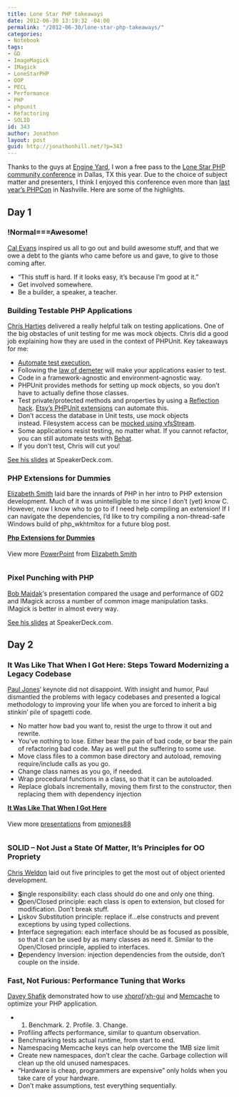 ```yaml
---
title: Lone Star PHP takeaways
date: 2012-06-30 13:19:32 -04:00
permalink: "/2012-06-30/lone-star-php-takeaways/"
categories:
- Notebook
tags:
- GD
- ImageMagick
- IMagick
- LoneStarPHP
- OOP
- PECL
- Performance
- PHP
- phpunit
- Refactoring
- SOLID
id: 343
author: Jonathon
layout: post
guid: http://jonathonhill.net/?p=343
---
```


Thanks to the guys at <a href="http://www.engineyard.com/" target="_blank">Engine Yard</a>, I won a free pass to the <a href="http://lonestarphp.com" target="_blank">Lone Star PHP</a> <a href="http://eventifier.co/event/lsp12" target="_blank">community conference</a> in Dallas, TX this year. Due to the choice of subject matter and presenters, I think I enjoyed this conference even more than [last year&#8217;s PHPCon](http://jonathonhill.net/2011-04-21/phpcon-day-1/) in Nashville. Here are some of the highlights.

## Day 1

### !Normal===Awesome!

<a href="http://calevans.com/" target="_blank">Cal Evans</a> inspired us all to go out and build awesome stuff, and that we owe a debt to the giants who came before us and gave, to give to those coming after.

  * &#8220;This stuff is hard. If it looks easy, it&#8217;s because I&#8217;m good at it.&#8221;
  * Get involved somewhere.
  * Be a builder, a speaker, a teacher.

### Building Testable PHP Applications

<a href="http://grumpy-testing.com/" target="_blank">Chris Hartjes</a> delivered a really helpful talk on testing applications. One of the big obstacles of unit testing for me was mock objects. Chris did a good job explaining how they are used in the context of PHPUnit. Key takeaways for me:

  * <span style="text-decoration: underline;">Automate test execution.</span>
  * Following the <a href="http://en.wikipedia.org/wiki/Law_of_Demeter" target="_blank">law of demeter</a> will make your applications easier to test.
  * Code in a framework-agnostic and environment-agnostic way.
  * PHPUnit provides methods for setting up mock objects, so you don&#8217;t have to actually define those classes.
  * Test private/protected methods and properties by using a <a href="http://www.gpug.ca/2012/06/02/testing-protected-methods-with-phpunit/" target="_blank">Reflection hack</a>. <a href="https://github.com/etsy/phpunit-extensions" target="_blank">Etsy&#8217;s PHPUnit extensions</a> can automate this.
  * Don&#8217;t access the database in Unit tests, use mock objects instead. Filesystem access can be <a href="http://tech.vg.no/2011/03/09/mocking-the-file-system-using-phpunit-and-vfsstream/" target="_blank">mocked using vfsStream</a>.
  * Some applications resist testing, no matter what. If you cannot refactor, you can still automate tests with <a href="http://behat.org/" target="_blank">Behat</a>.
  * If you don&#8217;t test, Chris will cut you!

<a href="https://speakerdeck.com/u/grumpycanuck/p/building-testable-php-applications" target="_blank">See his slides</a> at SpeakerDeck.com.

### PHP Extensions for Dummies

<a href="http://emsmith.net/" target="_blank">Elizabeth Smith</a> laid bare the innards of PHP in her intro to PHP extension development. Much of it was unintelligible to me since I don&#8217;t (yet) know C. However, now I know who to go to if I need help compiling an extension! If I can navigate the dependencies, I&#8217;d like to try compiling a non-thread-safe Windows build of php_wkhtmltox for a future blog post.

<div id="__ss_13500035" style="width: 425px;">
  <strong style="display: block; margin: 12px 0 4px;"><a title="Php Extensions for Dummies" href="http://www.slideshare.net/auroraeosrose/php-extensions-elizabeths-mac-book-air" target="_blank">Php Extensions for Dummies</a></strong> </p> 
  
  <div style="padding: 5px 0 12px;">
    View more <a href="http://www.slideshare.net/thecroaker/death-by-powerpoint" target="_blank">PowerPoint</a> from <a href="http://www.slideshare.net/auroraeosrose" target="_blank">Elizabeth Smith</a>
  </div>
</div>

### Pixel Punching with PHP

<a href="http://catch404.net/" target="_blank">Bob Majdak</a>&#8216;s presentation compared the usage and performance of GD2 and IMagick across a number of common image manipulation tasks. IMagick is better in almost every way.

<a href="https://speakerdeck.com/u/bobmajdakjr/p/pixel-punching-with-php" target="_blank">See his slides</a> at SpeakerDeck.com.

## Day 2

### It Was Like That When I Got Here: Steps Toward Modernizing a Legacy Codebase

<a href="http://paul-m-jones.com" target="_blank">Paul Jones</a>&#8216; keynote did not disappoint. With insight and humor, Paul dismantled the problems with legacy codebases and presented a logical methodology to improving your life when you are forced to inherit a big stinkin&#8217; pile of spagetti code.

  * No matter how bad you want to, resist the urge to throw it out and rewrite.
  * You&#8217;ve nothing to lose. Either bear the pain of bad code, or bear the pain of refactoring bad code. May as well put the suffering to some use.
  * Move class files to a common base directory and autoload, removing require/include calls as you go.
  * Change class names as you go, if needed.
  * Wrap procedural functions in a class, so that it can be autoloaded.
  * Replace globals incrementally, moving them first to the constructor, then replacing them with dependency injection

<div style="width:425px" id="__ss_13505608">
  <strong style="display:block;margin:12px 0 4px"><a href="http://www.slideshare.net/pmjones88/it-was-like-that-when-i-got-here" title="It Was Like That When I Got Here" target="_blank">It Was Like That When I Got Here</a></strong> </p> 
  
  <div style="padding:5px 0 12px">
    View more <a href="http://www.slideshare.net/" target="_blank">presentations</a> from <a href="http://www.slideshare.net/pmjones88" target="_blank">pmjones88</a>
  </div></p>
</div>

### SOLID &#8211; Not Just a State Of Matter, It&#8217;s Principles for OO Propriety

<a href="http://www.chrisweldon.net/" target="_blank">Chris Weldon</a> laid out five principles to get the most out of object oriented development.

  * <span style="text-decoration: underline;"><strong>S</strong></span>ingle responsibility: each class should do one and only one thing.
  * <span style="text-decoration: underline;"><strong>O</strong></span>pen/Closed principle: each class is open to extension, but closed for modification. Don&#8217;t break stuff.
  * <span style="text-decoration: underline;"><strong>L</strong></span>iskov Substitution principle: replace if&#8230;else constructs and prevent exceptions by using typed collections.
  * <span style="text-decoration: underline;"><strong>I</strong></span>nterface segregation: each interface should be as focused as possible, so that it can be used by as many classes as need it. Similar to the Open/Closed principle, applied to interfaces.
  * <span style="text-decoration: underline;"><strong>D</strong></span>ependency Inversion: injection dependencies from the outside, don&#8217;t couple on the inside.

### Fast, Not Furious: Performance Tuning that Works

<a href="http://daveyshafik.com/" target="_blank">Davey Shafik</a> demonstrated how to use <a href="http://pecl.php.net/package/xhprof" target="_blank">xhprof</a>/<a href="https://github.com/preinheimer/xhprof" target="_blank">xh-gui</a> and <a href="http://memcached.org/" target="_blank">Memcache</a> to optimize your PHP application.

  * 1. Benchmark. 2. Profile. 3. Change.
  * Profiling affects performance, similar to quantum observation.
  * Benchmarking tests actual runtime, from start to end.
  * Namespacing Memcache keys can help overcome the 1MB size limit
  * Create new namespaces, don&#8217;t clear the cache. Garbage collection will clean up the old unused namespaces.
  * &#8220;Hardware is cheap, programmers are expensive&#8221; only holds when you take care of your hardware.
  * Don&#8217;t make assumptions, test everything sequentially.